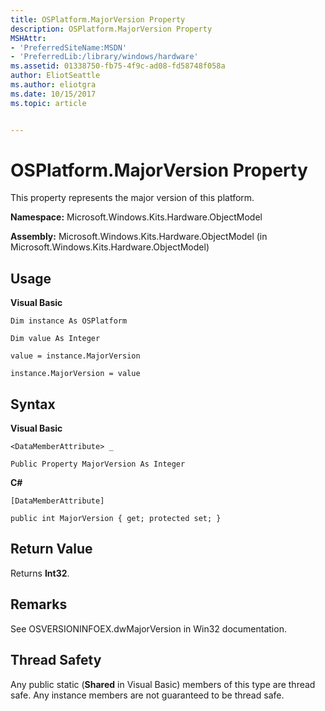 ```yaml
---
title: OSPlatform.MajorVersion Property
description: OSPlatform.MajorVersion Property
MSHAttr:
- 'PreferredSiteName:MSDN'
- 'PreferredLib:/library/windows/hardware'
ms.assetid: 01338750-fb75-4f9c-ad08-fd58748f058a
author: EliotSeattle
ms.author: eliotgra
ms.date: 10/15/2017
ms.topic: article


---
```


# OSPlatform.MajorVersion Property


This property represents the major version of this platform.

**Namespace:** Microsoft.Windows.Kits.Hardware.ObjectModel

**Assembly:** Microsoft.Windows.Kits.Hardware.ObjectModel (in Microsoft.Windows.Kits.Hardware.ObjectModel)

## <span id="Usage"></span><span id="usage"></span><span id="USAGE"></span>Usage


**Visual Basic**

`Dim instance As OSPlatform`

`Dim value As Integer`

`value = instance.MajorVersion`

`instance.MajorVersion = value`

## <span id="Syntax"></span><span id="syntax"></span><span id="SYNTAX"></span>Syntax


**Visual Basic**

`<DataMemberAttribute> _`

`Public Property MajorVersion As Integer`

**C#**

`[DataMemberAttribute]`

`public int MajorVersion { get; protected set; }`

## <span id="Return_Value"></span><span id="return_value"></span><span id="RETURN_VALUE"></span>Return Value


Returns **Int32**.

## <span id="Remarks"></span><span id="remarks"></span><span id="REMARKS"></span>Remarks


See OSVERSIONINFOEX.dwMajorVersion in Win32 documentation.

## <span id="Thread_Safety"></span><span id="thread_safety"></span><span id="THREAD_SAFETY"></span>Thread Safety


Any public static (**Shared** in Visual Basic) members of this type are thread safe. Any instance members are not guaranteed to be thread safe.

 

 






